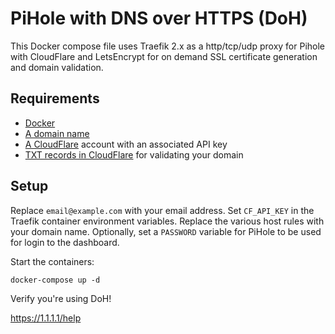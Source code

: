 # PiHole with DNS over HTTPS (DoH)

This Docker compose file uses Traefik 2.x as a http/tcp/udp proxy for Pihole with CloudFlare and LetsEncrypt for on demand SSL certificate generation and domain validation.

## Requirements

* [Docker](https://www.docker.com/)
* [A domain name](https://www.namecheap.com/)
* [A CloudFlare](https://cloudflare.com/) account with an associated API key
* [TXT records in CloudFlare](https://www.cloudflare.com/learning/dns/dns-records/dns-txt-record/) for validating your domain

## Setup

Replace `email@example.com` with your email address. Set `CF_API_KEY` in the Traefik container environment variables. Replace the various host rules with your domain name. Optionally, set a `PASSWORD` variable for PiHole to be used for login to the dashboard.

Start the containers:

```shell
docker-compose up -d
```

Verify you're using DoH!

https://1.1.1.1/help
